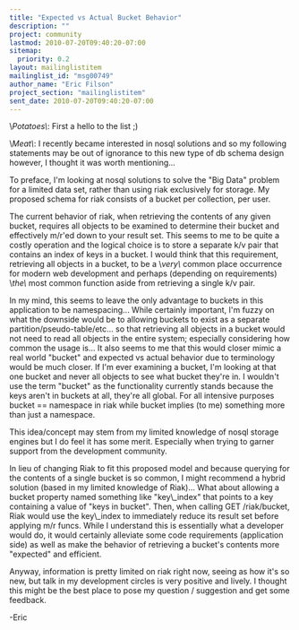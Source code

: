 ```yaml
---
title: "Expected vs Actual Bucket Behavior"
description: ""
project: community
lastmod: 2010-07-20T09:40:20-07:00
sitemap:
  priority: 0.2
layout: mailinglistitem
mailinglist_id: "msg00749"
author_name: "Eric Filson"
project_section: "mailinglistitem"
sent_date: 2010-07-20T09:40:20-07:00
---
```



\\*Potatoes\\*: First a hello to the list ;)

\\*Meat\\*: I recently became interested in nosql solutions and so my following
statements may be out of ignorance to this new type of db schema design
however, I thought it was worth mentioning...

To preface, I'm looking at nosql solutions to solve the "Big Data" problem
for a limited data set, rather than using riak exclusively for storage. My
proposed schema for riak consists of a bucket per collection, per user.

The current behavior of riak, when retrieving the contents of any given
bucket, requires all objects to be examined to determine their bucket and
effectively m/r'ed down to your result set. This seems to me to be quite a
costly operation and the logical choice is to store a separate k/v pair that
contains an index of keys in a bucket. I would think that this requirement,
retrieving all objects in a bucket, to be a \\_very\\_ common
place occurrence for modern web development and perhaps (depending on
requirements) \\_the\\_ most common function aside from retrieving a single k/v
pair.

In my mind, this seems to leave the only advantage to buckets in this
application to be namespacing... While certainly important, I'm fuzzy on
what the downside would be to allowing buckets to exist as a separate
partition/pseudo-table/etc... so that retrieving all objects in a bucket
would not need to read all objects in the entire system; especially
considering how common the usage is... It also seems to me that this would
closer mimic a real world "bucket" and expected vs actual behavior due to
terminology would be much closer. If I'm ever examining a bucket, I'm
looking at that one bucket and never all objects to see what bucket they're
in. I wouldn't use the term "bucket" as the functionality currently stands
because the keys aren't in buckets at all, they're all global. For all
intensive purposes bucket == namespace in riak while bucket implies (to me)
something more than just a namespace.

This idea/concept may stem from my limited knowledge of nosql storage
engines but I do feel it has some merit. Especially when trying to garner
support from the development community.

In lieu of changing Riak to fit this proposed model and because querying for
the contents of a single bucket is so common, I might recommend a hybrid
solution (based in my limited knowledge of Riak)... What about allowing a
bucket property named something like "key\\_index" that points to a key
containing a value of "keys in bucket". Then, when calling GET
/riak/bucket, Riak would use the key\\_index to immediately reduce its result
set before applying m/r funcs. While I understand this is essentially what
a developer would do, it would certainly alleviate some code requirements
(application side) as well as make the behavior of retrieving a bucket's
contents more "expected" and efficient.

Anyway, information is pretty limited on riak right now, seeing as how it's
so new, but talk in my development circles is very positive and lively. I
thought this might be the best place to pose my question / suggestion and
get some feedback.

-Eric

